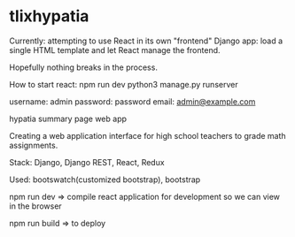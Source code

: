# tlixhypatia
Currently: attempting to use React in its own "frontend" Django app: load a single HTML template and let React manage the frontend.

Hopefully nothing breaks in the process.

How to start react: npm run dev 
python3 manage.py runserver

username: admin
password: password
email: admin@example.com

hypatia summary page web app

Creating a web application interface for high school teachers to grade math assignments. 

Stack: Django, Django REST, React, Redux

Used: bootswatch(customized bootstrap), bootstrap

npm run dev => compile react application for development so we can view in the browser

npm run build => to deploy


